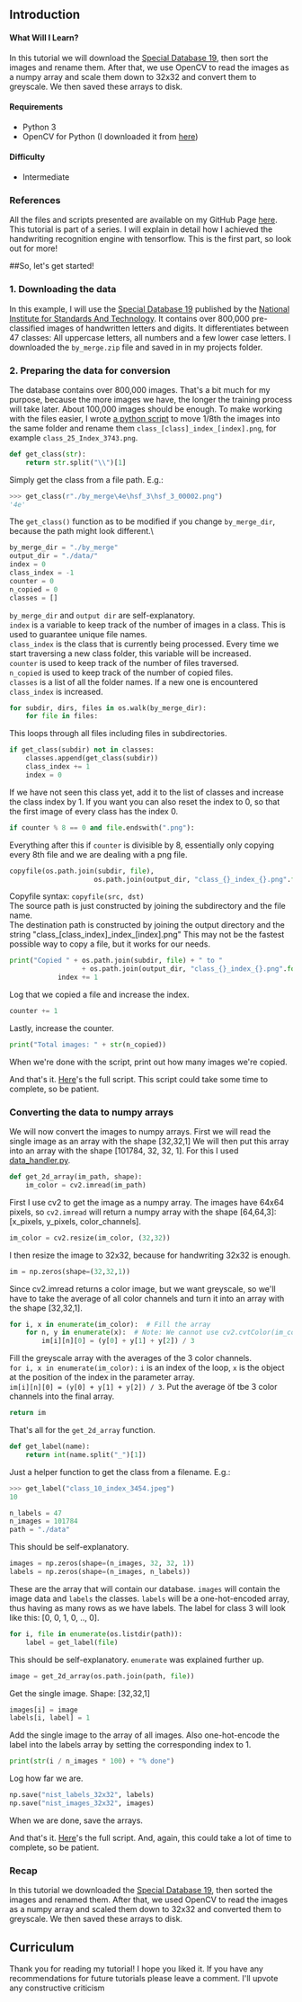 ## Introduction

#### What Will I Learn?
In this tutorial we will download the [Special Database 19](https://www.nist.gov/srd/nist-special-database-19), then sort
the images and rename them. After that, we use OpenCV to read the images as a numpy array and scale them down to 32x32
and convert them to greyscale. We then saved these arrays to disk.

#### Requirements

- Python 3
- OpenCV for Python (I downloaded it from [here](https://www.lfd.uci.edu/~gohlke/pythonlibs/#opencv))

#### Difficulty
- Intermediate

### References
All the files and scripts presented are available on my GitHub Page [here](https://github.com/frereit/TensorflowHandwritingRecognition).
This tutorial is part of a series. I will explain in detail how I achieved the handwriting recognition engine with 
tensorflow. This is the first part, so look out for more!

##So, let's get started!

### 1. Downloading the data
In this example, I will use the [Special Database 19](https://www.nist.gov/srd/nist-special-database-19) published by 
the [National Institute for Standards And Technology](https://www.nist.gov/). It contains over 800,000 pre-classified 
images of handwritten letters and digits. It differentiates between 47 classes: All uppercase letters, all numbers and a 
few lower case letters. I downloaded the `by_merge.zip` file and saved in in my projects folder. 

### 2. Preparing the data for conversion
The database contains over 800,000 images. That's a bit much for my purpose, because the more images we have, the longer 
the training process will take later. About 100,000 images should be enough. To make working with the files easier, I 
wrote [a python script](https://github.com/frereit/TensorflowHandwritingRecognition/blob/master/rename_images.py) to 
move 1/8th the images into the same folder and rename them `class_[class]_index_[index].png`, for example 
`class_25_Index_3743.png`.
```python
def get_class(str):
    return str.split("\\")[1]
```
Simply get the class from a file path. E.g.:
```python
>>> get_class(r"./by_merge\4e\hsf_3\hsf_3_00002.png")
'4e'
```
The `get_class()` function as to be modified if you change `by_merge_dir`, because the path might look different.\
```python
by_merge_dir = "./by_merge"
output_dir = "./data/"
index = 0
class_index = -1
counter = 0
n_copied = 0
classes = []
``` 
`by_merge_dir` and `output dir` are self-explanatory.\
`index` is a variable to keep track of the number of images in a class. This is used to guarantee unique file names.\
`class_index` is the class that is currently being processed. Every time we start traversing a new class folder, this 
variable will be increased.\
`counter` is used to keep track of the number of files traversed.\
`n_copied` is used to keep track of the number of copied files.\
`classes` is a list of all the folder names. If a new one is encountered `class_index` is increased.

```python
for subdir, dirs, files in os.walk(by_merge_dir):
    for file in files:
```
This loops through all files including files in subdirectories.
```python
if get_class(subdir) not in classes:
    classes.append(get_class(subdir))
    class_index += 1
    index = 0
```
If we have not seen this class yet, add it to the list of classes and increase the class index by 1. If  you want you 
can also reset the index to 0, so that the first image of every class has the index 0.
```python
if counter % 8 == 0 and file.endswith(".png"):
```
Everything after this if `counter` is divisible by 8, essentially only copying every 8th file and we are dealing with a
png file.

```python
copyfile(os.path.join(subdir, file),
                     os.path.join(output_dir, "class_{}_index_{}.png".format(class_index, index)))
```
Copyfile syntax: `copyfile(src, dst)`\
The source path is just constructed by joining the subdirectory and the file name. \
The destination path is constructed by joining the output directory and the string "class_\[class_index]\_index_\[index].png"
This may not be the fastest possible way to copy a file, but it works for our needs. 

```python
print("Copied " + os.path.join(subdir, file) + " to "
                  + os.path.join(output_dir, "class_{}_index_{}.png".format(class_index, index))
            index += 1
```
Log that we copied a file and increase the index.   

```python
counter += 1
```
Lastly, increase the counter.

```python
print("Total images: " + str(n_copied))
```
When we're done with the script, print out how many images we're copied.

And that's it. [Here](https://github.com/frereit/TensorflowHandwritingRecognition/blob/master/rename_images.py)'s the 
full script. This script could take some time to complete, so be patient. 

### Converting the data to numpy arrays

We will now convert the images to numpy arrays. First we will read the single image as an array with the shape \[32,32,1]
We will then put this array into an array with the shape \[101784, 32, 32, 1]. For this I used 
[data_handler.py](https://github.com/frereit/TensorflowHandwritingRecognition/blob/master/data_handler.py).

```python
def get_2d_array(im_path, shape):
    im_color = cv2.imread(im_path)
```
First I use cv2 to get the image as a numpy array. The images have 64x64 pixels, so `cv2.imread` will return a numpy
array with the shape \[64,64,3]: \[x_pixels, y_pixels, color_channels]. 
```python
im_color = cv2.resize(im_color, (32,32))
```
I then resize the image to 32x32, because for handwriting 32x32 is enough. 
```python
im = np.zeros(shape=(32,32,1))
```
Since cv2.imread returns a color image, but we want greyscale, so we'll have to take the average of all color channels
and turn it into an array with the shape \[32,32,1]. 

```python
for i, x in enumerate(im_color):  # Fill the array
    for n, y in enumerate(x):  # Note: We cannot use cv2.cvtColor(im_color, cv2.COLOR_BGR2GRAY), because
        im[i][n][0] = (y[0] + y[1] + y[2]) / 3
```
Fill the greyscale array with the averages of the 3 color channels.\
`for i, x in enumerate(im_color):` `i` is an index of the loop, `x` is the object at the position of the index in the 
parameter array.\
`im[i][n][0] = (y[0] + y[1] + y[2]) / 3`. Put the average öf tbe 3 color channels into the final array.

```python
return im 
```
That's all for the `get_2d_array` function. 

```python
def get_label(name):
    return int(name.split("_")[1])
```
Just a helper function to get the class from a filename. E.g.: 
```python
>>> get_label("class_10_index_3454.jpeg")
10
```

```python
n_labels = 47
n_images = 101784
path = "./data"
```
This should be self-explanatory.

```python
images = np.zeros(shape=(n_images, 32, 32, 1))
labels = np.zeros(shape=(n_images, n_labels))
```
These are the array that will contain our database. `images` will contain the image data and `labels` the classes. 
`labels` will be a one-hot-encoded array, thus having as many rows as we have labels. The label for class 3 will look 
like this: \[0, 0, 1, 0, .., 0].  


```python
for i, file in enumerate(os.listdir(path)):
    label = get_label(file)
```
This should be self-explanatory. `enumerate` was explained further up.

```python
image = get_2d_array(os.path.join(path, file))
```
Get the single image. Shape: \[32,32,1]
```python
images[i] = image
labels[i, label] = 1
```
Add the single image to the array of all images. Also one-hot-encode the label into the labels array by setting the
corresponding index to 1. 

```python
print(str(i / n_images * 100) + "% done")
```
Log how far we are. 

```python
np.save("nist_labels_32x32", labels)
np.save("nist_images_32x32", images)
```
When we are done, save the arrays.

And that's it. [Here](https://github.com/frereit/TensorflowHandwritingRecognition/blob/master/data_handler.py)'s the 
full script. And, again, this could take a lot of time to complete, so be patient.

### Recap
In this tutorial we downloaded the [Special Database 19](https://www.nist.gov/srd/nist-special-database-19), then sorted
the images and renamed them. After that, we used OpenCV to read the images as a numpy array and scaled them down to 32x32
and converted them to greyscale. We then saved these arrays to disk.


## Curriculum
Thank you for reading my tutorial! I hope you liked it. If you have any recommendations for future tutorials please
leave a comment. I'll upvote any constructive criticism